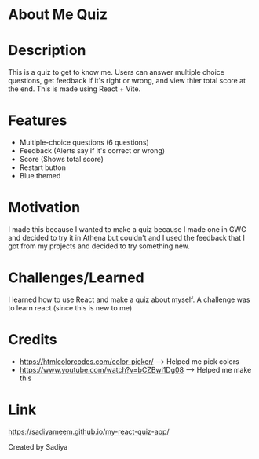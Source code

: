 # About Me Quiz

# Description
This is a quiz to get to know me. Users can answer multiple choice questions, get feedback if it's right or wrong, and view thier total score at the end.
This is made using React + Vite.

# Features
- Multiple-choice questions (6 questions)
- Feedback (Alerts say if it's correct or wrong)
- Score (Shows total score)
- Restart button
- Blue themed

# Motivation
I made this because I wanted to make a quiz because I made one in GWC and decided to try it in Athena but couldn't and I used the feedback that I got from my projects and decided to try something new.

# Challenges/Learned
I learned how to use React and make a quiz about myself.
A challenge was to learn react (since this is new to me)

# Credits
- https://htmlcolorcodes.com/color-picker/ --> Helped me pick colors
- https://www.youtube.com/watch?v=bCZBwi1Dg08 --> Helped me make this

# Link
https://sadiyameem.github.io/my-react-quiz-app/

Created by Sadiya
